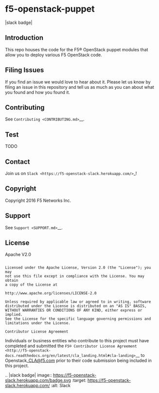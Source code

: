 f5-openstack-puppet
===================

|slack badge|

Introduction
------------
This repo houses the code for the F5® OpenStack puppet modules that
allow you to deploy various F5 OpenStack code.

Filing Issues
-------------
If you find an issue we would love to hear about it. Please let us know
by filing an issue in this repository and tell us as much as you can
about what you found and how you found it.

Contributing
------------
See `Contributing <CONTRIBUTING.md>`__.

Test
----
TODO

Contact
-------
Join us on `Slack <https://f5-openstack-slack.herokuapp.com/>`_!

Copyright
---------

Copyright 2016 F5 Networks Inc.

Support
-------

See `Support <SUPPORT.md>`__.

License
-------

Apache V2.0
~~~~~~~~~~~

Licensed under the Apache License, Version 2.0 (the "License"); you may
not use this file except in compliance with the License. You may obtain
a copy of the License at

http://www.apache.org/licenses/LICENSE-2.0

Unless required by applicable law or agreed to in writing, software
distributed under the License is distributed on an "AS IS" BASIS,
WITHOUT WARRANTIES OR CONDITIONS OF ANY KIND, either express or implied.
See the License for the specific language governing permissions and
limitations under the License.

Contributor License Agreement
~~~~~~~~~~~~~~~~~~~~~~~~~~~~~

Individuals or business entities who contribute to this project must
have completed and submitted the `F5® Contributor License
Agreement <http://f5-openstack-docs.readthedocs.org/en/latest/cla_landing.html#cla-landing>`__
to Openstack\_CLA@f5.com prior to their code submission being included
in this project.


.. |slack badge| image:: https://f5-openstack-slack.herokuapp.com/badge.svg
    :target: https://f5-openstack-slack.herokuapp.com/
    :alt: Slack
